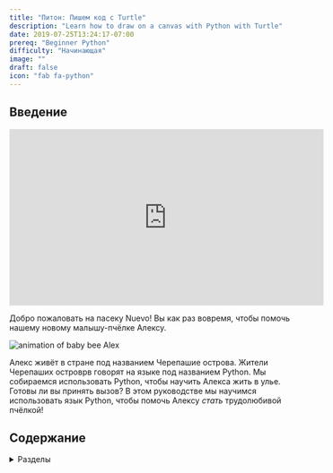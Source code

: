 ```yaml
---
title: "Питон: Пишем код с Turtle"
description: "Learn how to draw on a canvas with Python with Turtle"
date: 2019-07-25T13:24:17-07:00
prereq: "Beginner Python"
difficulty: "Начинающая"
image: ""
draft: false
icon: "fab fa-python"
---
```


## Введение

<p style="text-align: center;"><iframe width="560" height="315" src="https://www.youtube.com/embed/uw8_cEooILM" frameborder="0" allow="accelerometer; autoplay; clipboard-write; encrypted-media; gyroscope; picture-in-picture" allowfullscreen></iframe></p>

Добро пожаловать на пасеку Nuevo! Вы как раз вовремя, чтобы помочь нашему новому малышу-пчёлке Алексу.

![animation of baby bee Alex](https://media1.giphy.com/media/ozjz5omKqJYex8CaDV/giphy.gif)

Алекс живёт в стране под названием Черепашиe островa. Жители Черепаших островрв говорят на языке под названием Python. Мы собираемся использовать Python, чтобы научить Алекса жить в улье. Готовы ли вы принять вызов? В этом руководстве мы научимся использовать язык Python, чтобы помочь Алексу *стать* трудолюбивой пчёлкой!

## Содержание
<details>
<summary>Разделы</summary>
{{% children /%}}
</details>